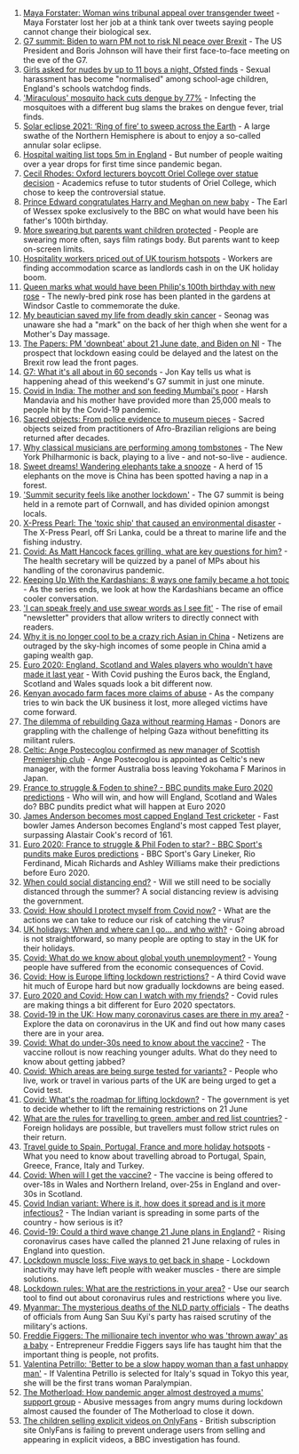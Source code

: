 1. [Maya Forstater: Woman wins tribunal appeal over transgender tweet](https://www.bbc.co.uk/news/uk-57426579) - Maya Forstater lost her job at a think tank over tweets saying people cannot change their biological sex.
2. [G7 summit: Biden to warn PM not to risk NI peace over Brexit](https://www.bbc.co.uk/news/uk-politics-57411135) - The US President and Boris Johnson will have their first face-to-face meeting on the eve of the G7.
3. [Girls asked for nudes by up to 11 boys a night, Ofsted finds](https://www.bbc.co.uk/news/education-57411363) - Sexual harassment has become "normalised" among school-age children, England's schools watchdog finds.
4. ['Miraculous' mosquito hack cuts dengue by 77%](https://www.bbc.co.uk/news/health-57417219) - Infecting the mosquitoes with a different bug slams the brakes on dengue fever, trial finds.
5. [Solar eclipse 2021: ‘Ring of fire’ to sweep across the Earth](https://www.bbc.co.uk/news/science-environment-57420056) - A large swathe of the Northern Hemisphere is about to enjoy a so-called annular solar eclipse.
6. [Hospital waiting list tops 5m in England](https://www.bbc.co.uk/news/health-57419504) - But number of people waiting over a year drops for first time since pandemic began.
7. [Cecil Rhodes: Oxford lecturers boycott Oriel College over statue decision](https://www.bbc.co.uk/news/uk-57422751) - Academics refuse to tutor students of Oriel College, which chose to keep the controversial statue.
8. [Prince Edward congratulates Harry and Meghan on new baby](https://www.bbc.co.uk/news/uk-57422627) - The Earl of Wessex spoke exclusively to the BBC on what would have been his father's 100th birthday.
9. [More swearing but parents want children protected](https://www.bbc.co.uk/news/education-57419263) - People are swearing more often, says film ratings body. But parents want to keep on-screen limits.
10. [Hospitality workers priced out of UK tourism hotspots](https://www.bbc.co.uk/news/business-57403083) - Workers are finding accommodation scarce as landlords cash in on the UK holiday boom.
11. [Queen marks what would have been Philip's 100th birthday with new rose](https://www.bbc.co.uk/news/uk-57422065) - The newly-bred pink rose has been planted in the gardens at Windsor Castle to commemorate the duke.
12. [My beautician saved my life from deadly skin cancer](https://www.bbc.co.uk/news/uk-scotland-edinburgh-east-fife-57402450) - Seonag was unaware she had a "mark" on the back of her thigh when she went for a Mother's Day massage.
13. [The Papers: PM 'downbeat' about 21 June date, and Biden on NI](https://www.bbc.co.uk/news/blogs-the-papers-57422046) - The prospect that lockdown easing could be delayed and the latest on the Brexit row lead the front pages.
14. [G7: What it's all about in 60 seconds](https://www.bbc.co.uk/news/uk-57406029) - Jon Kay tells us what is happening ahead of this weekend's G7 summit in just one minute.
15. [Covid in India: The mother and son feeding Mumbai's poor](https://www.bbc.co.uk/news/world-asia-india-57418671) - Harsh Mandavia and his mother have provided more than 25,000 meals to people hit by the Covid-19 pandemic.
16. [Sacred objects: From police evidence to museum pieces](https://www.bbc.co.uk/news/world-latin-america-57306362) - Sacred objects seized from practitioners of Afro-Brazilian religions are being returned after decades.
17. [Why classical musicians are performing among tombstones](https://www.bbc.co.uk/news/world-us-canada-57422026) - The New York Philharmonic is back, playing to a live - and not-so-live - audience.
18. [Sweet dreams! Wandering elephants take a snooze](https://www.bbc.co.uk/news/world-57416368) - A herd of 15 elephants on the move is China has been spotted having a nap in a forest.
19. ['Summit security feels like another lockdown'](https://www.bbc.co.uk/news/uk-england-cornwall-57399071) - The G7 summit is being held in a remote part of Cornwall, and has divided opinion amongst locals.
20. [X-Press Pearl: The 'toxic ship' that caused an environmental disaster](https://www.bbc.co.uk/news/world-asia-57395693) - The X-Press Pearl, off Sri Lanka, could be a threat to marine life and the fishing industry.
21. [Covid: As Matt Hancock faces grilling, what are key questions for him?](https://www.bbc.co.uk/news/uk-politics-57284470) - The health secretary will be quizzed by a panel of MPs about his handling of the coronavirus pandemic.
22. [Keeping Up With the Kardashians: 8 ways one family became a hot topic](https://www.bbc.co.uk/news/entertainment-arts-57343862) - As the series ends, we look at how the Kardashians became an office cooler conversation.
23. ['I can speak freely and use swear words as I see fit'](https://www.bbc.co.uk/news/business-57382955) - The rise of email "newsletter" providers that allow writers to directly connect with readers.
24. [Why it is no longer cool to be a crazy rich Asian in China](https://www.bbc.co.uk/news/world-asia-china-57380367) - Netizens are outraged by the sky-high incomes of some people in China amid a gaping wealth gap.
25. [Euro 2020: England, Scotland and Wales players who wouldn't have made it last year](https://www.bbc.co.uk/news/newsbeat-57259395) - With Covid pushing the Euros back, the England, Scotland and Wales squads look a bit different now.
26. [Kenyan avocado farm faces more claims of abuse](https://www.bbc.co.uk/news/world-africa-57413354) - As the company tries to win back the UK business it lost, more alleged victims have come forward.
27. [The dilemma of rebuilding Gaza without rearming Hamas](https://www.bbc.co.uk/news/world-middle-east-57396819) - Donors are grappling with the challenge of helping Gaza without benefitting its militant rulers.
28. [Celtic: Ange Postecoglou confirmed as new manager of Scottish Premiership club](https://www.bbc.co.uk/sport/football/56634729) - Ange Postecoglou is appointed as Celtic's new manager, with the former Australia boss leaving Yokohama F Marinos in Japan.
29. [France to struggle & Foden to shine? - BBC pundits make Euro 2020 predictions](https://www.bbc.co.uk/sport/football/57413544) - Who will win, and how will England, Scotland and Wales do? BBC pundits predict what will happen at Euro 2020
30. [James Anderson becomes most capped England Test cricketer](https://www.bbc.co.uk/sport/cricket/57422286) - Fast bowler James Anderson becomes England's most capped Test player, surpassing Alastair Cook's record of 161.
31. [Euro 2020: France to struggle & Phil Foden to star? - BBC Sport's pundits make Euros predictions](https://www.bbc.co.uk/sport/av/football/57420914) - BBC Sport's Gary Lineker, Rio Ferdinand, Micah Richards and Ashley Williams make their predictions before Euro 2020.
32. [When could social distancing end?](https://www.bbc.co.uk/news/uk-51506729) - Will we still need to be socially distanced through the summer? A social distancing review is advising the government.
33. [Covid: How should I protect myself from Covid now?](https://www.bbc.co.uk/news/health-57087517) - What are the actions we can take to reduce our risk of catching the virus?
34. [UK holidays: When and where can I go... and who with?](https://www.bbc.co.uk/news/explainers-52646738) - Going abroad is not straightforward, so many people are opting to stay in the UK for their holidays.
35. [Covid: What do we know about global youth unemployment?](https://www.bbc.co.uk/news/57406236) - Young people have suffered from the economic consequences of Covid.
36. [Covid: How is Europe lifting lockdown restrictions?](https://www.bbc.co.uk/news/explainers-53640249) - A third Covid wave hit much of Europe hard but now gradually lockdowns are being eased.
37. [Euro 2020 and Covid: How can I watch with my friends?](https://www.bbc.co.uk/news/uk-57386719) - Covid rules are making things a bit different for Euro 2020 spectators.
38. [Covid-19 in the UK: How many coronavirus cases are there in my area?](https://www.bbc.co.uk/news/uk-51768274) - Explore the data on coronavirus in the UK and find out how many cases there are in your area.
39. [Covid: What do under-30s need to know about the vaccine?](https://www.bbc.co.uk/news/health-57273875) - The vaccine rollout is now reaching younger adults. What do they need to know about getting jabbed?
40. [Covid: Which areas are being surge tested for variants?](https://www.bbc.co.uk/news/explainers-54872039) - People who live, work or travel in various parts of the UK are being urged to get a Covid test.
41. [Covid: What's the roadmap for lifting lockdown?](https://www.bbc.co.uk/news/explainers-52530518) - The government is yet to decide whether to lift the remaining restrictions on 21 June
42. [What are the rules for travelling to green, amber and red list countries?](https://www.bbc.co.uk/news/explainers-52544307) - Foreign holidays are possible, but travellers must follow strict rules on their return.
43. [Travel guide to Spain, Portugal, France and more holiday hotspots](https://www.bbc.co.uk/news/explainers-56997931) - What you need to know about travelling abroad to Portugal, Spain, Greece, France, Italy and Turkey.
44. [Covid: When will I get the vaccine?](https://www.bbc.co.uk/news/health-55045639) - The vaccine is being offered to over-18s in Wales and Northern Ireland, over-25s in England and over-30s in Scotland.
45. [Covid Indian variant: Where is it, how does it spread and is it more infectious?](https://www.bbc.co.uk/news/health-57157496) - The Indian variant is spreading in some parts of the country - how serious is it?
46. [Covid-19: Could a third wave change 21 June plans in England?](https://www.bbc.co.uk/news/health-57328469) - Rising coronavirus cases have called the planned 21 June relaxing of rules in England into question.
47. [Lockdown muscle loss: Five ways to get back in shape](https://www.bbc.co.uk/news/uk-56887390) - Lockdown inactivity may have left people with weaker muscles - there are simple solutions.
48. [Lockdown rules: What are the restrictions in your area?](https://www.bbc.co.uk/news/uk-54373904) - Use our search tool to find out about coronavirus rules and restrictions where you live.
49. [Myanmar: The mysterious deaths of the NLD party officials](https://www.bbc.co.uk/news/world-asia-57380237) - The deaths of officials from Aung San Suu Kyi's party has raised scrutiny of the military's actions.
50. [Freddie Figgers: The millionaire tech inventor who was 'thrown away' as a baby](https://www.bbc.co.uk/news/stories-57081087) - Entrepreneur Freddie Figgers says life has taught him that the important thing is people, not profits.
51. [Valentina Petrillo: 'Better to be a slow happy woman than a fast unhappy man'](https://www.bbc.co.uk/news/stories-57338207) - If Valentina Petrillo is selected for Italy's squad in Tokyo this year, she will be the first trans woman Paralympian.
52. [The Motherload: How pandemic anger almost destroyed a mums' support group](https://www.bbc.co.uk/news/stories-57285368) - Abusive messages from angry mums during lockdown almost caused the founder of The Motherload to close it down.
53. [The children selling explicit videos on OnlyFans](https://www.bbc.co.uk/news/uk-57255983) - British subscription site OnlyFans is failing to prevent underage users from selling and appearing in explicit videos, a BBC investigation has found.
